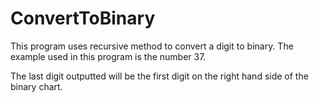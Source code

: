 ConvertToBinary
===============
This program uses recursive method to convert a digit to binary. The example used in this program is the number 37. 

The last digit outputted will be the first digit on the right hand side of the binary chart. 
